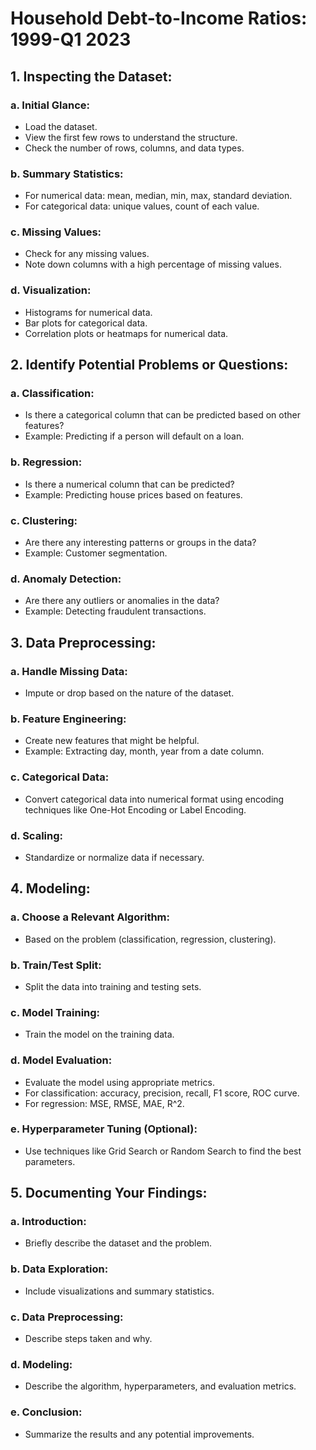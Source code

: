 
# Household Debt-to-Income Ratios: 1999-Q1 2023

## 1. **Inspecting the Dataset**:

### a. Initial Glance:
- Load the dataset.
- View the first few rows to understand the structure.
- Check the number of rows, columns, and data types.

### b. Summary Statistics:
- For numerical data: mean, median, min, max, standard deviation.
- For categorical data: unique values, count of each value.

### c. Missing Values:
- Check for any missing values.
- Note down columns with a high percentage of missing values.

### d. Visualization:
- Histograms for numerical data.
- Bar plots for categorical data.
- Correlation plots or heatmaps for numerical data.

## 2. **Identify Potential Problems or Questions**:

### a. Classification:
- Is there a categorical column that can be predicted based on other features?
- Example: Predicting if a person will default on a loan.

### b. Regression:
- Is there a numerical column that can be predicted?
- Example: Predicting house prices based on features.

### c. Clustering:
- Are there any interesting patterns or groups in the data?
- Example: Customer segmentation.

### d. Anomaly Detection:
- Are there any outliers or anomalies in the data?
- Example: Detecting fraudulent transactions.

## 3. **Data Preprocessing**:

### a. Handle Missing Data:
- Impute or drop based on the nature of the dataset.

### b. Feature Engineering:
- Create new features that might be helpful.
- Example: Extracting day, month, year from a date column.

### c. Categorical Data:
- Convert categorical data into numerical format using encoding techniques like One-Hot Encoding or Label Encoding.

### d. Scaling:
- Standardize or normalize data if necessary.

## 4. **Modeling**:

### a. Choose a Relevant Algorithm:
- Based on the problem (classification, regression, clustering).

### b. Train/Test Split:
- Split the data into training and testing sets.

### c. Model Training:
- Train the model on the training data.

### d. Model Evaluation:
- Evaluate the model using appropriate metrics.
- For classification: accuracy, precision, recall, F1 score, ROC curve.
- For regression: MSE, RMSE, MAE, R^2.

### e. Hyperparameter Tuning (Optional):
- Use techniques like Grid Search or Random Search to find the best parameters.

## 5. **Documenting Your Findings**:

### a. Introduction:
- Briefly describe the dataset and the problem.

### b. Data Exploration:
- Include visualizations and summary statistics.

### c. Data Preprocessing:
- Describe steps taken and why.

### d. Modeling:
- Describe the algorithm, hyperparameters, and evaluation metrics.

### e. Conclusion:
- Summarize the results and any potential improvements.

